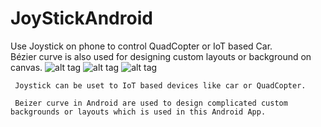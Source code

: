 # JoyStickAndroid
Use Joystick on phone to control QuadCopter or IoT based Car. <br/> Bézier curve is also used for designing custom layouts or background on canvas.
![alt tag](https://github.com/mayankagg9722/JoyStickAndroid/blob/master/joystick.gif)
![alt tag](https://github.com/mayankagg9722/JoyStickAndroid/blob/master/joystick.png)
![alt tag](https://github.com/mayankagg9722/JoyStickAndroid/blob/master/joystickone.png)

    
     Joystick can be uset to IoT based devices like car or QuadCopter.
     
     Beizer curve in Android are used to design complicated custom backgrounds or layouts which is used in this Android App.


